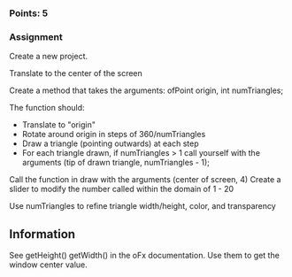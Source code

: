 ### Points: 5
### Assignment

Create a new project.

Translate to the center of the screen

Create a method that takes the arguments: ofPoint origin, int numTriangles;

The function should:
* Translate to "origin"
* Rotate around origin in steps of 360/numTriangles 
* Draw a triangle (pointing outwards) at each step
* For each triangle drawn, if numTriangles > 1 call yourself with the arguments (tip of drawn triangle, numTriangles - 1);

Call the function in draw with the arguments (center of screen, 4)
Create a slider to modify the number called within the domain of 1 - 20

Use numTriangles to refine triangle width/height, color, and transparency


## Information
See getHeight() getWidth() in the oFx documentation.  Use them to get the window center value.
